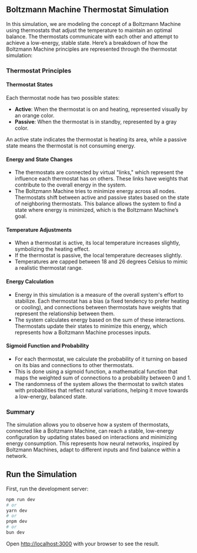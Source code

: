 ## Boltzmann Machine Thermostat Simulation

In this simulation, we are modeling the concept of a Boltzmann Machine using thermostats that adjust the temperature to maintain an optimal balance. The thermostats communicate with each other and attempt to achieve a low-energy, stable state. Here’s a breakdown of how the Boltzmann Machine principles are represented through the thermostat simulation:

### Thermostat Principles

#### Thermostat States

Each thermostat node has two possible states:

- **Active**: When the thermostat is on and heating, represented visually by an orange color.
- **Passive**: When the thermostat is in standby, represented by a gray color.

An active state indicates the thermostat is heating its area, while a passive state means the thermostat is not consuming energy.

#### Energy and State Changes

- The thermostats are connected by virtual "links," which represent the influence each thermostat has on others. These links have weights that contribute to the overall energy in the system.
- The Boltzmann Machine tries to minimize energy across all nodes. Thermostats shift between active and passive states based on the state of neighboring thermostats. This balance allows the system to find a state where energy is minimized, which is the Boltzmann Machine’s goal.

#### Temperature Adjustments

- When a thermostat is active, its local temperature increases slightly, symbolizing the heating effect.
- If the thermostat is passive, the local temperature decreases slightly.
- Temperatures are capped between 18 and 26 degrees Celsius to mimic a realistic thermostat range.

#### Energy Calculation

- Energy in this simulation is a measure of the overall system's effort to stabilize. Each thermostat has a bias (a fixed tendency to prefer heating or cooling), and connections between thermostats have weights that represent the relationship between them.
- The system calculates energy based on the sum of these interactions. Thermostats update their states to minimize this energy, which represents how a Boltzmann Machine processes inputs.

#### Sigmoid Function and Probability

- For each thermostat, we calculate the probability of it turning on based on its bias and connections to other thermostats.
- This is done using a sigmoid function, a mathematical function that maps the weighted sum of connections to a probability between 0 and 1.
- The randomness of the system allows the thermostat to switch states with probabilities that reflect natural variations, helping it move towards a low-energy, balanced state.

### Summary

The simulation allows you to observe how a system of thermostats, connected like a Boltzmann Machine, can reach a stable, low-energy configuration by updating states based on interactions and minimizing energy consumption. This represents how neural networks, inspired by Boltzmann Machines, adapt to different inputs and find balance within a network.


## Run the Simulation

First, run the development server:

```bash
npm run dev
# or
yarn dev
# or
pnpm dev
# or
bun dev
```

Open [http://localhost:3000](http://localhost:3000) with your browser to see the result.
